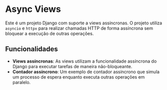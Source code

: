 # Async Views

Este é um projeto Django com suporte a views assíncronas. O projeto utiliza `asyncio` e `httpx` para realizar chamadas HTTP de forma assíncrona sem bloquear a execução de outras operações.

## Funcionalidades

- **Views assíncronas**: As views utilizam a funcionalidade assíncrona do Django para executar tarefas de maneira não-bloqueante.
- **Contador assíncrono**: Um exemplo de contador assíncrono que simula um processo de espera enquanto executa outras operações em paralelo.

